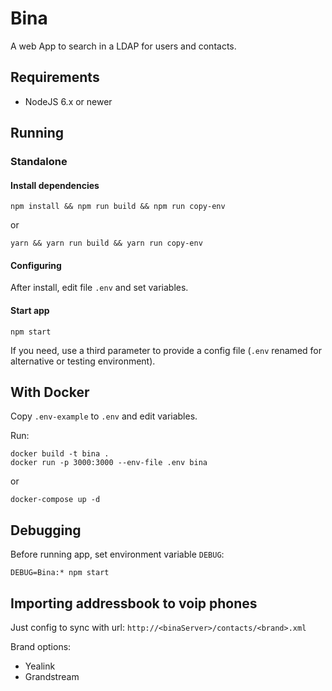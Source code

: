 # Bina

A web App to search in a LDAP for users and contacts.

## Requirements

* NodeJS 6.x or newer

## Running

### Standalone

#### Install dependencies

    npm install && npm run build && npm run copy-env
or

    yarn && yarn run build && yarn run copy-env
    
#### Configuring

After install, edit file `.env` and set variables.
    
#### Start app
    npm start

If you need, use a third parameter to provide a config file (`.env` renamed for alternative or testing environment). 

## With Docker

  Copy `.env-example` to `.env` and edit variables.
  
Run:

    docker build -t bina .
    docker run -p 3000:3000 --env-file .env bina

or

    docker-compose up -d

## Debugging

Before running app, set environment variable `DEBUG`:

    DEBUG=Bina:* npm start

## Importing addressbook to voip phones

Just config to sync with url: `http://<binaServer>/contacts/<brand>.xml`

Brand options:
* Yealink
* Grandstream
